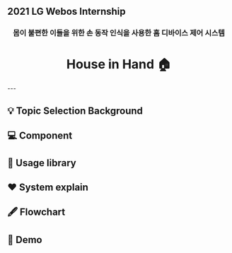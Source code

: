 ## 2021 LG Webos Internship ## 



<h3 align="center"> 몸이 불편한 이들을 위한 손 동작 인식을 사용한 홈 디바이스 제어 시스템</h3>
<h1 align="center">  House in Hand 🏠 </h1>
---

## :bulb: Topic Selection Background




## :computer: Component

## 📁 Usage library

## ❤️ System explain

## 🖋 Flowchart

## 🧸 Demo
